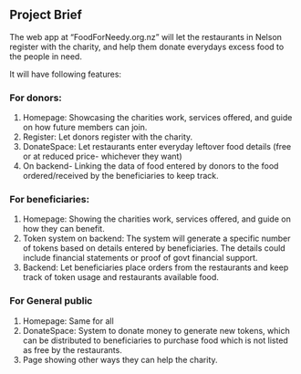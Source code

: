 ## Project Brief

The web app at “FoodForNeedy.org.nz” will let the restaurants in Nelson register with the charity, and help them donate everydays excess food to the people in need. 

It will have following features:

### For donors:
1. Homepage: Showcasing the charities work, services offered, and guide on how future members can join.
2. Register: Let donors register with the charity.
3. DonateSpace: Let restaurants enter everyday leftover food details (free or at reduced price- whichever they want) 
4. On backend- Linking the data of food entered by donors to the food ordered/received by the beneficiaries to keep track.

### For beneficiaries:
1. Homepage: Showing the charities work, services offered, and guide on how they can benefit. 
2. Token system on backend: The system will generate a specific number of tokens based on details entered by beneficiaries. The details could include financial statements or proof of govt financial support.
3. Backend: Let beneficiaries place orders from the restaurants and keep track of token usage and restaurants available food.

### For General public
1. Homepage: Same for all
2. DonateSpace: System to donate money to generate new tokens, which can be distributed to beneficiaries to purchase food which is not listed as free by the restaurants. 
3. Page showing other ways they can help the charity. 
